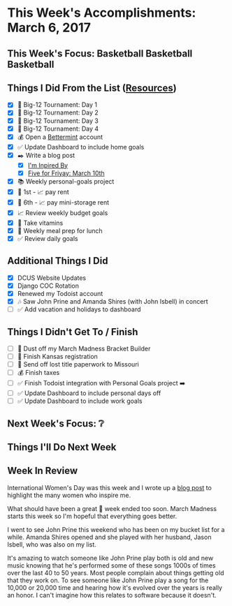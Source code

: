 # This Week's Accomplishments: March 6, 2017

## This Week's Focus: Basketball Basketball Basketball

## Things I Did From the List ([Resources](resources.md))

- [x] :basketball: Big-12 Tournament: Day 1
- [x] :basketball: Big-12 Tournament: Day 2
- [x] :basketball: Big-12 Tournament: Day 3
- [x] :basketball: Big-12 Tournament: Day 4
- [x] :moneybag: Open a [Bettermint](https://www.betterment.com/) account
- [x] :white_check_mark: Update Dashboard to include home goals
- [x] :black_nib: Write a blog post
    - [x] [I'm Inpired By](https://jefftriplett.com/2017/im-inspired-by/)
    - [x] [Five for Friyay: March 10th](https://jefftriplett.com/2017/march-10-friyay/)
- [x] :books: Weekly personal-goals project
- [x] :calendar: 1st - :chart_with_upwards_trend: pay rent
- [x] :calendar: 6th - :chart_with_upwards_trend: pay mini-storage rent
- [x] :chart_with_upwards_trend: Review weekly budget goals
- [x] :muscle: Take vitamins
- [x] :stew: Weekly meal prep for lunch
- [x] :white_check_mark: Review daily goals

## Additional Things I Did

- [x] DCUS Website Updates
- [x] Django COC Rotation
- [x] Renewed my Todoist account
- [x] :notes: Saw John Prine and Amanda Shires (with John Isbell) in concert
- [ ] :white_check_mark: Add vacation and holidays to dashboard

## Things I Didn't Get To / Finish

- [ ] :basketball: Dust off my March Madness Bracket Builder
- [ ] :car: Finish Kansas registration
- [ ] :car: Send off lost title paperwork to Missouri
- [ ] :moneybag: Finish taxes
- [ ] :white_check_mark: Finish Todoist integration with Personal Goals project :arrow_right:
- [ ] :white_check_mark: Update Dashboard to include personal days off
- [ ] :white_check_mark: Update Dashboard to include work goals

## Next Week's Focus: :grey_question:

## Things I'll Do Next Week

## Week In Review

International Women's Day was this week and I wrote up a [blog post](https://jefftriplett.com/2017/im-inspired-by/) to highlight the many women who inspire me. 

What should have been a great :basketball: week ended too soon. March Madness starts this week so I'm hopeful that everything goes better.

I went to see John Prine this weekend who has been on my bucket list for a while. Amanda Shires opened and she played with her husband, Jason Isbell, who was also on my list. 

It's amazing to watch someone like John Prine play both is old and new music knowing that he's performed some of these songs 1000s of times over the last 40 to 50 years. Most people complain about things getting old that they work on. To see someone like John Prine play a song for the 10,000 or 20,000 time and hearing how it's evolved over the years is really an honor. I can't imagine how this relates to software because it doesn't. 
